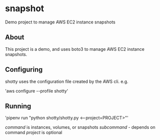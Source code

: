 # snapshot

Demo project to manage AWS EC2 instance snapshots

## About

This project is a demo, and uses boto3 to manage AWS EC2 instance snapshots.

## Configuring

shotty uses the configuration file created by the AWS cli. e.g.

'aws configure --profile shotty'

## Running

'pipenv run "python shotty/shotty.py <command>
<--project=PROJECT>"'

*command* is instances, volumes, or snapshots
*subcommand* - depends on command
*project* is optional
